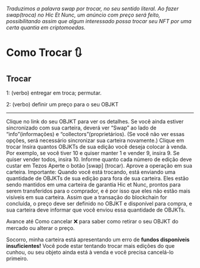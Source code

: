_Traduzimos a palavra swap por trocar, no seu sentido literal. Ao fazer swap(troca) no Hic Et Nunc, um anúncio com preço será feito, possibilitando assim que algum interessado possa trocar seu NFT por uma certa quantia em criptomoedas._

# Como Trocar 🔃

## Trocar

1: (verbo) entregar em troca; permutar.

2: (verbo) definir um preço para o seu OBJKT

***

Clique no link do seu OBJKT para ver os detalhes. Se você ainda estiver sincronizado com sua carteira, deverá ver “Swap” ao lado de “info”(informações) e “collectors”(proprietários). (Se você não ver essas opções, será necessário sincronizar sua carteira novamente.)
Clique em trocar
Insira quantos OBJKTs de sua edição você deseja colocar à venda. Por exemplo, se você tiver 10 e quiser manter 1 e vender 9, insira 9. Se quiser vender todos, insira 10.
Informe quanto cada número de edição deve custar em Tezos
Aperte o botão [swap] (trocar). Aprove a operação em sua carteira.
Importante: Quando você está trocando, está enviando uma quantidade de OBJKTs de sua edição para fora de sua carteira. Eles estão sendo mantidos em uma carteira de garantia Hic et Nunc, prontos para serem transferidos para o comprador, e é por isso que eles não estão mais visíveis em sua carteira. Assim que a transação do blockchain for concluída, o preço deve ser definido no OBJKT e disponível para compra, e sua carteira deve informar que você enviou essa quantidade de OBJKTs.

Avance até Como cancelar ❌ para saber como retirar o seu OBJKT do mercado ou alterar o preço.

Socorro, minha carteira está apresentando um erro de **fundos disponíveis insuficientes!**
Você pode estar tentando trocar mais edições do que cunhou, ou seu objeto ainda está à venda e você precisa cancelá-lo primeiro.